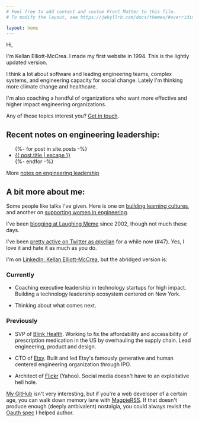 ```yaml
---
# Feel free to add content and custom Front Matter to this file.
# To modify the layout, see https://jekyllrb.com/docs/themes/#overriding-theme-defaults

layout: home
---
```

Hi,

I'm Kellan Elliott-McCrea. I made my first website in 1994.  This is the lightly updated version.

I think a lot about software and leading engineering teams, complex systems, and engineering capacity for social change.  Lately I'm thinking more climate change and healthcare.  

I'm also coaching a handful of organizations who want more effective and higher impact engineering organizations.

Any of those topics interest you? [Get in touch](/about).

<h2>Recent notes on engineering leadership:</h2>

<ul class="post-link">
	 {%- for post in site.posts -%}
	<li>
		<a class="post-link" href="{{ post.url | relative_url }}">{{ post.title | escape }}</a></li>
	{%- endfor -%}
</ul>

More [notes on engineering leadership](/notes)

<h2>A bit more about me:</h2>

Some people like talks I've given. Here is one on [building learning cultures](https://www.youtube.com/watch?v=a772VLZ4ot8), and another on [supporting women in engineering](https://www.youtube.com/watch?v=w4LExVkv4Pw).

I've been [blogging at Laughing Meme](http://laughingmeme.org/) since 2002, though not much these days.

I've been [pretty active on Twitter as @kellan](https://twitter.com/kellan) for a while now (#47).  Yes, I love it and hate it as much as you do. 

I'm on [LinkedIn: Kellan Elliott-McCrea](https://www.linkedin.com/in/kellanem/), but the abridged version is:

<h3> Currently </h3>

* Coaching executive leadership in technology startups for high impact. Building a technology leadership ecosystem centered on New York.

* Thinking about what comes next.

<h3> Previously </h3>

* SVP of [Blink Health](https://blinkhealth.com). Working to fix the affordability and accessibility of prescription medication in the US by overhauling the supply chain. Lead engineering, product and design.

* CTO of [Etsy](https://etsy.com). Built and led Etsy's famously generative and human centered engineering organization through IPO.

* Architect of [Flickr](https://flickr.com) (Yahoo). Social media doesn't have to an exploitative hell hole. 


[My GitHub](https://github.com/kellan/) isn't very interesting, but if you're a web developer of a certain age, you can walk down memory lane with [MagpieRSS](https://github.com/kellan/magpierss). If that doesn't produce enough (deeply ambivalent) nostalgia, you could always revisit the [Oauth spec](https://tools.ietf.org/html/rfc5849) I helped author.


